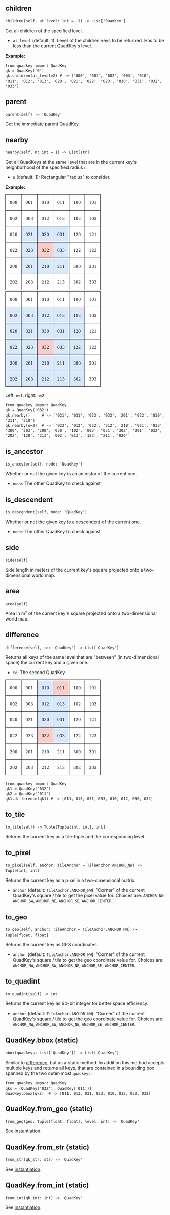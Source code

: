 ## children
`children(self, at_level: int = -1) -> List['QuadKey']`

Get all children of the specified level. 

* `at_level` (default: 1): Level of the children keys to be returned. Has to be less than the current QuadKey's level.

**Example:**
```
from quadkey import QuadKey
qk = QuadKey('0')
qk.children(at_level=2) # -> ['000', '001', '002', '003', '010', '011', '012', '013', '020', '021', '022', '023', '030', '031', '032', '033']
```

## parent
`parent(self) -> 'QuadKey'`

Get the immediate parent QuadKey.

## nearby
`nearby(self, n: int = 1) -> List[str]`

Get all QuadKeys at the same level that are in the current key's neighborhood of the specified radius `n`.

* `n` (default: 1): Rectangular "radius" to consider.

**Example:**

![](img/pyquadkey_nearby_n1.png) ![](img/pyquadkey_nearby_n2.png)

Left: `n=1`, right: `n=2`

```
from quadkey import QuadKey
qk = QuadKey('032')
qk.nearby()     # -> ['021', '031', '023', '033', '201', '032', '030', '211', '210']
qk.nearby(n=2)  # -> ['023', '012', '022', '212', '210', '021', '033', '300', '203', '200', '030', '102', '003', '031', '302', '201', '032', '202', '120', '213', '002', '013', '122', '211', '020']
```

## is_ancestor
`is_ancestor(self, node: 'QuadKey')`

Whether or not the given key is an ancestor of the current one.

* `node`: The other QuadKey to check against


## is_descendent
`is_descendent(self, node: 'QuadKey')`

Whether or not the given key is a descendent of the current one.

* `node`: The other QuadKey to check against


## side
`side(self)`

Side length in meters of the current key's square projected onto a two-dimensional world map. 

## area
`area(self)`

Area in m² of the current key's square projected onto a two-dimensional world map. 

## difference
`difference(self, to: 'QuadKey') -> List['QuadKey']`

Returns all keys of the same level that are "between" (in two-dimensional space) the current key and a given one.

* `to`: The second QuadKey

![](img/pyquadkey_difference.png)

```
from quadkey import QuadKey
qk1 = QuadKey('032')
qk2 = QuadKey('011')
qk1.difference(qk1) # -> [011, 013, 031, 033, 010, 012, 030, 032]
```

## to_tile
`to_tile(self) -> Tuple[Tuple[int, int], int]`

Returns the current key as a tile-tuple and the corresponding level.

## to_pixel
`to_pixel(self, anchor: TileAnchor = TileAnchor.ANCHOR_NW) -> Tuple[int, int]`

Returns the current key as a pixel in a two-dimensional matrix.

* `anchor` (default: `TileAnchor.ANCHOR_NW`): "Corner" of the current QuadKey's square / tile to get the pixel value for. Choices are: `ANCHOR_NW`, `ANCHOR_SW`, `ANCHOR_NE`, `ANCHOR_SE`, `ANCHOR_CENTER`.

## to_geo
`to_geo(self, anchor: TileAnchor = TileAnchor.ANCHOR_NW) -> Tuple[float, float]`

Returns the current key as GPS coordinates.

* `anchor` (default: `TileAnchor.ANCHOR_NW`): "Corner" of the current QuadKey's square / tile to get the geo coordinate value for. Choices are: `ANCHOR_NW`, `ANCHOR_SW`, `ANCHOR_NE`, `ANCHOR_SE`, `ANCHOR_CENTER`.

## to_quadint
`to_quadint(self) -> int`

Returns the current key as 64-bit integer for better space efficiency.

* `anchor` (default: `TileAnchor.ANCHOR_NW`): "Corner" of the current QuadKey's square / tile to get the geo coordinate value for. Choices are: `ANCHOR_NW`, `ANCHOR_SW`, `ANCHOR_NE`, `ANCHOR_SE`, `ANCHOR_CENTER`.

## QuadKey.bbox (static)
`bbox(quadkeys: List['QuadKey']) -> List['QuadKey']`

Similar to [difference](#difference), but as a static method. In addition this method accepts multiple keys and returns all keys, that are contained in a bounding box spanned by the two outer-most `quadkeys`.

```
from quadkey import QuadKey
qks = [QuadKey('032'), QuadKey('011')]
QuadKey.bbox(qks)  # -> [011, 013, 031, 033, 010, 012, 030, 032]
```  

## QuadKey.from_geo (static)
`from_geo(geo: Tuple[float, float], level: int) -> 'QuadKey'`

See [instantiation](/instantiation).

## QuadKey.from_str (static)
`from_str(qk_str: str) -> 'QuadKey'`

See [instantiation](/instantiation).

## QuadKey.from_int (static)
`from_int(qk_int: int) -> 'QuadKey'`

See [instantiation](/instantiation).